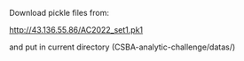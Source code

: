 Download pickle files from:

http://43.136.55.86/AC2022_set1.pk1

and put in current directory (CSBA-analytic-challenge/datas/)